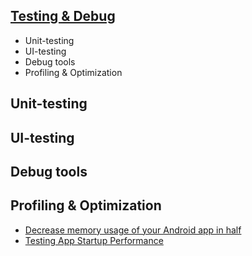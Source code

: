 ## [Testing & Debug](testing_debug.md)
- Unit-testing
- UI-testing
- Debug tools
- Profiling & Optimization

## Unit-testing

## UI-testing

## Debug tools

## Profiling & Optimization

- [Decrease memory usage of your Android app in half](https://proandroiddev.com/decrease-memory-usage-of-your-android-app-in-half-a65524d7380b)
- [Testing App Startup Performance](https://medium.com/androiddevelopers/testing-app-startup-performance-36169c27ee55)
